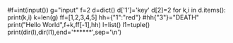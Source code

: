 #f=int(input())
g="input"
f=2
d=dict()
d['1']='key'
d[2]=2
for k,i in d.items():
    print(k,i)
k=len(g)
ff=[1,2,3,4,5]
hh={"1":"red"}
#hh{"3"}="DEATH"
print("Hello World",f+k,ff[-1],hh)
l=list()
l1=tuple()
print(dir(l),dir(l1),end='******',sep='\n')




